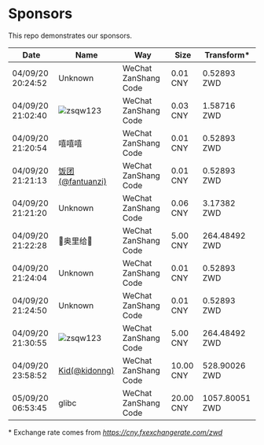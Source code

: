 # Sponsors

This repo demonstrates our sponsors.

| Date | Name | Way | Size | Transform* |
| ---- | ---- | --- | ---- | --------- |
| 04/09/20 20:24:52| Unknown | WeChat ZanShang Code | 0.01 CNY | 0.52893 ZWD |
| 04/09/20 21:02:40 | ![zsqw123](https://i.loli.net/2020/09/05/QewgymukHXVADUi.png) |  WeChat ZanShang Code | 0.03 CNY | 1.58716 ZWD |
| 04/09/20 21:20:54 | 嘻嘻嘻 | WeChat ZanShang Code | 0.01 CNY | 0.52893 ZWD |
| 04/09/20 21:21:13 | [饭团(@fantuanzi)](https://github.com/fantuanzi) | WeChat ZanShang Code | 0.01 CNY | 0.52893 ZWD |
| 04/09/20 21:21:20 | Unknown | WeChat ZanShang Code | 0.06 CNY | 3.17382 ZWD |
| 04/09/20 21:22:28 | 💩奥里给💩 | WeChat ZanShang Code | 5.00 CNY | 264.48492 ZWD |
| 04/09/20 21:24:04 | Unknown | WeChat ZanShang Code | 0.01 CNY | 0.52893 ZWD |
| 04/09/20 21:24:50 | Unknown | WeChat ZanShang Code | 0.01 CNY | 0.52893 ZWD |
| 04/09/20 21:30:55 | ![zsqw123](https://i.loli.net/2020/09/05/QewgymukHXVADUi.png) | WeChat ZanShang Code | 5.00 CNY | 264.48492 ZWD |
| 04/09/20 23:58:52 | [Kid(@kidonng)](https://github.com/kidonng) | WeChat ZanShang Code | 10.00 CNY | 528.90026 ZWD |
| 05/09/20 06:53:45 | glibc | WeChat ZanShang Code | 20.00 CNY | 1057.80051 ZWD |

\* Exchange rate comes from *https://cny.fxexchangerate.com/zwd*

